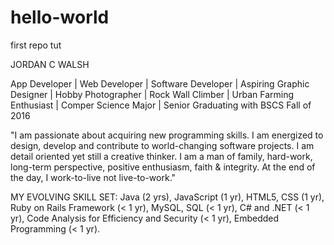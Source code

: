 # hello-world
first repo tut

JORDAN C WALSH

App Developer | Web Developer | Software Developer | Aspiring Graphic Designer | Hobby Photographer | Rock Wall Climber | Urban Farming Enthusiast | Comper Science Major | Senior Graduating with BSCS Fall of 2016

"I am passionate about acquiring new programming skills.  I am energized to design, develop and contribute to world-changing software projects.  I am detail oriented yet still a creative thinker.  I am a man of family, hard-work, long-term perspective, positive enthusiasm, faith & integrity.  At the end of the day, I work-to-live not live-to-work."​

MY EVOLVING SKILL SET:
Java (2 yrs), 
JavaScript (1 yr), 
HTML5, CSS (1 yr), 
Ruby on Rails Framework (< 1 yr), 
MySQL, SQL (< 1 yr), 
C# and .NET (< 1 yr), 
Code Analysis for Efficiency and Security (< 1 yr), 
Embedded Programming (< 1 yr).

